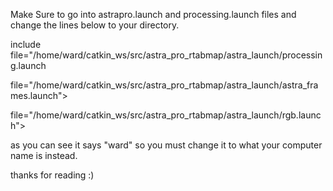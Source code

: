 Make Sure to go into astrapro.launch and processing.launch files and change the lines below to your directory. 

include file="/home/ward/catkin_ws/src/astra_pro_rtabmap/astra_launch/processing.launch

file="/home/ward/catkin_ws/src/astra_pro_rtabmap/astra_launch/astra_frames.launch">

file="/home/ward/catkin_ws/src/astra_pro_rtabmap/astra_launch/rgb.launch">

as you can see it says "ward" so you must change it to what your computer name is instead. 


thanks for reading :) 
